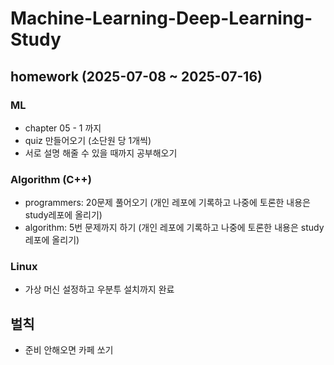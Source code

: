 # Machine-Learning-Deep-Learning-Study
## homework (2025-07-08 ~ 2025-07-16)
### ML
- chapter 05 - 1 까지
- quiz 만들어오기 (소단원 당 1개씩)
- 서로 설명 해줄 수 있을 때까지 공부해오기

### Algorithm (C++)
- programmers: 20문제 풀어오기 (개인 레포에 기록하고 나중에 토론한 내용은 study레포에 올리기)
- algorithm: 5번 문제까지 하기 (개인 레포에 기록하고 나중에 토론한 내용은 study레포에 올리기)

### Linux
- 가상 머신 설정하고 우분투 설치까지 완료

## 벌칙
- 준비 안해오면 카페 쏘기

